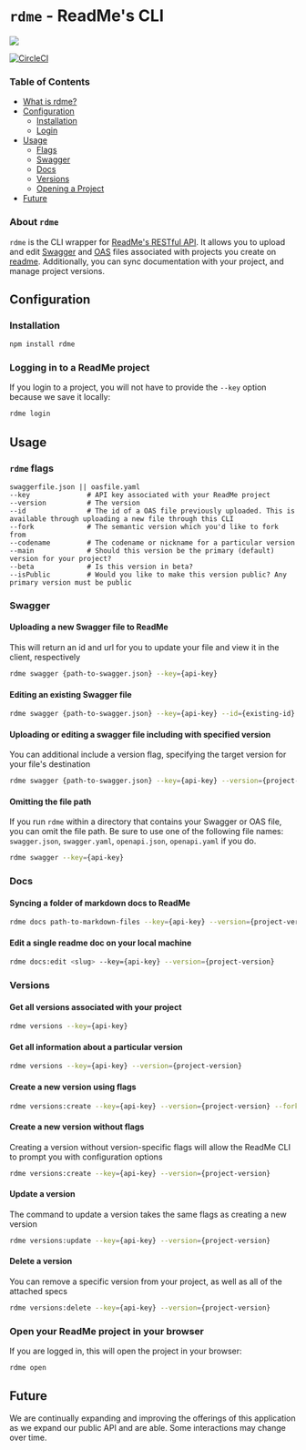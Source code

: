 # `rdme` - ReadMe's CLI

[![](https://d3vv6lp55qjaqc.cloudfront.net/items/1M3C3j0I0s0j3T362344/Untitled-2.png)](https://readme.io)

[![CircleCI](https://circleci.com/gh/readmeio/rdme.svg?style=svg)](https://circleci.com/gh/readmeio/rdme)

### Table of Contents
   * [What is rdme?](#about-rdme)
   * [Configuration](#installation)
     * [Installation](#installation)
     * [Login](#logging-in-to-a-readme-project)
   * [Usage](#usage)
      * [Flags](#rdme-flags)
      * [Swagger](#swagger)
      * [Docs](#docs)
      * [Versions](#versions)
      * [Opening a Project](#open)
   * [Future](#future)

### About `rdme`
`rdme` is the CLI wrapper for [ReadMe's RESTful API](https://readme.readme.io/v2.0/reference). It allows you to upload and edit [Swagger](https://swagger.io/) and [OAS](https://swagger.io/specification/) files associated with projects you create on [readme](https://readme.com/). Additionally, you can sync documentation with your project, and manage project versions.

## Configuration
### Installation
```sh
npm install rdme
```
### Logging in to a ReadMe project

If you login to a project, you will not have to provide the `--key` option because we save it locally:

```sh
rdme login
```

## Usage
### `rdme` flags
```
swaggerfile.json || oasfile.yaml
--key              # API key associated with your ReadMe project
--version          # The version
--id               # The id of a OAS file previously uploaded. This is available through uploading a new file through this CLI
--fork             # The semantic version which you'd like to fork from
--codename         # The codename or nickname for a particular version
--main             # Should this version be the primary (default) version for your project?
--beta             # Is this version in beta?
--isPublic         # Would you like to make this version public? Any primary version must be public
```

### Swagger
#### Uploading a new Swagger file to ReadMe
This will return an id and url for you to update your file and view it in the client, respectively
```sh
rdme swagger {path-to-swagger.json} --key={api-key}
```

#### Editing an existing Swagger file
```sh
rdme swagger {path-to-swagger.json} --key={api-key} --id={existing-id}
```

#### Uploading or editing a swagger file including with specified version
You can additional include a version flag, specifying the target version for your file's destination
```sh
rdme swagger {path-to-swagger.json} --key={api-key} --version={project-version}
```

#### Omitting the file path
If you run `rdme` within a directory that contains your Swagger or OAS file, you can omit the file path.
Be sure to use one of the following file names: `swagger.json`, `swagger.yaml`, `openapi.json`, `openapi.yaml` if you do.
```sh
rdme swagger --key={api-key}
```

### Docs
#### Syncing a folder of markdown docs to ReadMe

```sh
rdme docs path-to-markdown-files --key={api-key} --version={project-version}
```

#### Edit a single readme doc on your local machine

```sh
rdme docs:edit <slug> --key={api-key} --version={project-version}
```

### Versions
#### Get all versions associated with your project
```sh
rdme versions --key={api-key}
```

#### Get all information about a particular version
```sh
rdme versions --key={api-key} --version={project-version}
```

#### Create a new version using flags
```sh
rdme versions:create --key={api-key} --version={project-version} --fork={version-fork} --codename={version-name} --main --beta
```

#### Create a new version without flags
Creating a version without version-specific flags will allow the ReadMe CLI to prompt you with configuration options
```sh
rdme versions:create --key={api-key} --version={project-version}
```

#### Update a version
The command to update a version takes the same flags as creating a new version
```sh
rdme versions:update --key={api-key} --version={project-version}
```

#### Delete a version
You can remove a specific version from your project, as well as all of the attached specs
```sh
rdme versions:delete --key={api-key} --version={project-version}
```

### Open your ReadMe project in your browser
If you are logged in, this will open the project in your browser:

```sh
rdme open
```

## Future
We are continually expanding and improving the offerings of this application as we expand our public API and are able. Some interactions may change over time.
